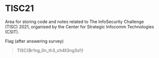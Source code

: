 # TISC21

Area for storing code and notes related to The InfoSecurity Challenge (TISC) 2021, organised by the Center for Strategic Infocomm Technologies (CSIT).

Flag (after answering survey)
> TISC{Br1ng_0n_th3_ch4ll3ng3s!!}

